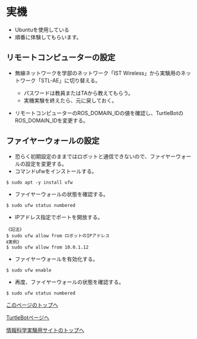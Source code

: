 # 実機
- Ubuntuを使用している
- 順番に体験してもらいます。

## リモートコンピューターの設定
- 無線ネットワークを学部のネットワーク「IST Wireless」から実験用のネットワーク「STL-AE」に切り替える。
    - パスワードは教員またはTAから教えてもらう。
    - 実機実験を終えたら、元に戻しておく。

- リモートコンピューターのROS_DOMAIN_IDの値を確認し、TurtleBotのROS_DOMAIN_IDを変更する。

## ファイヤーウォールの設定
- 恐らく初期設定のままではロボットと通信できないので、ファイヤーウォールの設定を変更する。
- コマンドufwをインストールする。
```
$ sudo apt -y install ufw
```
- ファイヤーウォールの状態を確認する。
```
$ sudo ufw status numbered
```
- IPアドレス指定でポートを開放する。
```
《記法》
$ sudo ufw allow from ロボットのIPアドレス
《実例》
$ sudo ufw allow from 10.0.1.12
```
- ファイヤーウォールを有効化する。
```
$ sudo ufw enable
```
- 再度、ファイヤーウォールの状態を確認する。
```
$ sudo ufw status numbered
```

[このページのトップへ](#)

[TurtleBotページへ](https://stl-apu.github.io/laboratory_experiments/ros_turtlebot)

[情報科学実験用サイトのトップへ](https://stl-apu.github.io/laboratory_experiments/)

